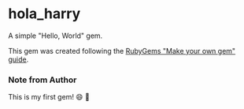 # hola_harry
A simple "Hello, World" gem.

This gem was created following the [RubyGems "Make your own gem" guide](https://guides.rubygems.org/make-your-own-gem/).

### Note from Author

This is my first gem! :smile: :tada:
